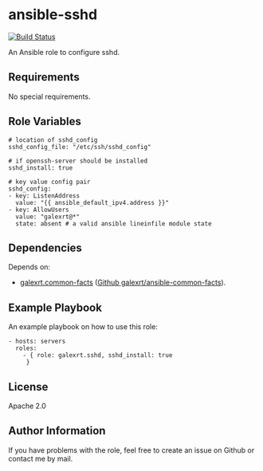 ansible-sshd
============

[![Build Status](https://travis-ci.org/galexrt/ansible-sshd.svg?branch=master)](https://travis-ci.org/galexrt/ansible-sshd)

An Ansible role to configure sshd.

Requirements
------------

No special requirements.

Role Variables
--------------

```
# location of sshd_config
sshd_config_file: "/etc/ssh/sshd_config"

# if openssh-server should be installed
sshd_install: true

# key value config pair
sshd_config:
- key: ListenAddress
  value: "{{ ansible_default_ipv4.address }}"
- key: AllowUsers
  value: "galexrt@*"
  state: absent # a valid ansible lineinfile module state
```

Dependencies
------------

Depends on:
* [galexrt.common-facts](https://galaxy.ansible.com/galexrt/common-facts/) ([Github galexrt/ansible-common-facts](https://github.com/galexrt/ansible-common-facts)).

Example Playbook
----------------

An example playbook on how to use this role:
```
- hosts: servers
  roles:
    - { role: galexrt.sshd, sshd_install: true
     }
```

License
-------

Apache 2.0

Author Information
------------------

If you have problems with the role, feel free to create an issue on Github or contact me by mail.
